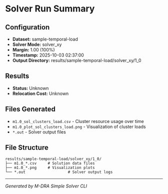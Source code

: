 # Solver Run Summary

## Configuration
- **Dataset:** sample-temporal-load
- **Solver Mode:** solver_xy
- **Margin:** 1.00 (100%)
- **Timestamp:** 2025-10-03 02:37:00
- **Output Directory:** results/sample-temporal-load/solver_xy/1_0

## Results
- **Status:** Unknown
- **Relocation Cost:** Unknown

## Files Generated
- `m1.0_sol_clusters_load.csv` - Cluster resource usage over time
- `m1.0_plot_sol_clusters_load.png` - Visualization of cluster loads
- `*.out` - Solver output files

## File Structure
```
results/sample-temporal-load/solver_xy/1_0/
├── m1.0_*.csv     # Solution data files
├── m1.0_*.png     # Visualization plots
└── *.out                   # Solver output logs
```

---
*Generated by M-DRA Simple Solver CLI*
